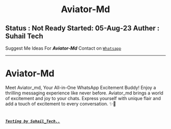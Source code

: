  <h1 align="center"> Aviator-Md </h1> 

Status : Not Ready
Started: 05-Aug-23
Auther : Suhail Tech
---
Suggest Me Ideas For ***Aviator-Md***
Contact on [`Whatsapp`](https://wa.me/923184474176)

---
# Aviator-Md
Meet Aviator_md, Your All-in-One WhatsApp Excitement Buddy!  Enjoy a thrilling messaging experience like never before. Aviator_md brings a world of excitement and joy to your chats. Express yourself with unique flair and add a touch of excitement to every conversation. ✨🤖
#












***[`Testing by Suhail_Tech..`](https://repl.it/github/SuhailTechInfo/Secktor-bot)***